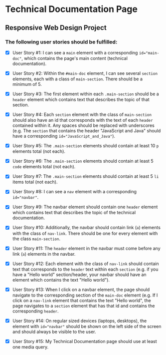 # Technical Documentation Page
## Responsive Web Design Project
### The following user stories should be fulfilled:

- [x] User Story #1: I can see a `main` element with a corresponding `id="main-doc"`, which contains the page's main content (technical documentation).

- [x] User Story #2: Within the `#main-doc` element, I can see several `section` elements, each with a class of `main-section`. There should be a minimum of 5.

- [x] User Story #3: The first element within each `.main-section` should be a `header` element which contains text that describes the topic of that section.

- [x] User Story #4: Each `section` element with the class of `main-section` should also have an id that corresponds with the text of each `header` contained within it. Any spaces should be replaced with underscores (e.g. The `section` that contains the header "JavaScript and Java" should have a corresponding `id="JavaScript_and_Java"`).

- [x] User Story #5: The `.main-section` elements should contain at least 10 `p` elements total (not each).

- [x] User Story #6: The `.main-section` elements should contain at least 5 `code` elements total (not each).

- [x] User Story #7: The `.main-section` elements should contain at least 5 `li` items total (not each).

- [x] User Story #8: I can see a `nav` element with a corresponding `id="navbar"`.

- [x] User Story #9: The navbar element should contain one `header` element which contains text that describes the topic of the technical documentation.

- [x] User Story #10: Additionally, the navbar should contain link (`a`) elements with the class of `nav-link`. There should be one for every element with the class `main-section`.

- [x] User Story #11: The `header` element in the navbar must come before any link (`a`) elements in the navbar.

- [x] User Story #12: Each element with the class of `nav-link` should contain text that corresponds to the `header` text within each `section` (e.g. if you have a "Hello world" section/header, your navbar should have an element which contains the text "Hello world").

- [x] User Story #13: When I click on a navbar element, the page should navigate to the corresponding section of the `main-doc` element (e.g. If I click on a `nav-link` element that contains the text "Hello world", the page navigates to a `section` element that has that id and contains the corresponding `header`.

- [x] User Story #14: On regular sized devices (laptops, desktops), the element with `id="navbar"` should be shown on the left side of the screen and should always be visible to the user.

- [x] User Story #15: My Technical Documentation page should use at least one media query.